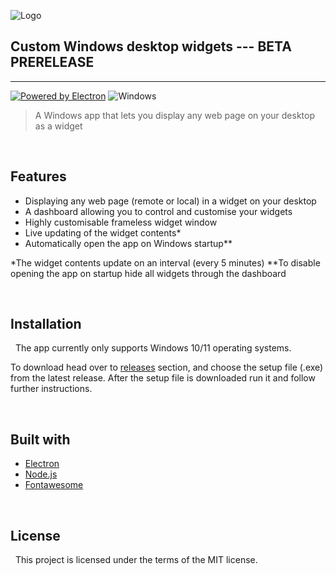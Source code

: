 ![Logo](https://i.imgur.com/1adEOvh.png)
## Custom Windows desktop widgets --- __BETA PRERELEASE__
---
[![Powered by Electron](https://i.imgur.com/MZqkD2n.png)](http://electronjs.org/) ![Windows](https://img.shields.io/badge/Windows-0078D6?style=for-the-badge&logo=windows&logoColor=white)
&nbsp;
>A Windows app that lets you display any web page on your desktop as a widget

&nbsp;
## Features

- Displaying any web page (remote or local) in a widget on your desktop
- A dashboard allowing you to control and customise your widgets
- Highly customisable frameless widget window
- Live updating of the widget contents*
- Automatically open the app on Windows startup**

*The widget contents update on an interval (every 5 minutes)
**To disable opening the app on startup hide all widgets through the dashboard

&nbsp;
## Installation
&nbsp;
The app currently only supports Windows 10/11 operating systems.

To download head over to [releases](https://github.com/Toxic48/Custom-Widget-App/releases) section, and choose the setup file (.exe) from the latest release.
After the setup file is downloaded run it and follow further instructions.

&nbsp;
## Built with
- [Electron](https://www.electronjs.org/)
- [Node.js](http://nodejs.org)
- [Fontawesome](https://fontawesome.com/)

&nbsp;
## License
&nbsp;
This project is licensed under the terms of the MIT license.